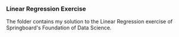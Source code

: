 ### Linear Regression Exercise

The folder contains my solution to the Linear Regression exercise of Springboard's Foundation of Data Science.

